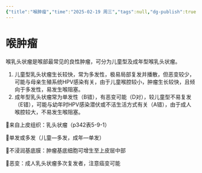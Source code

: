 ```yaml
---
{"title":"喉肿瘤","time":"2025-02-19 周三","tags":null,"dg-publish":true,"permalink":"/200 学习/210 耳鼻咽喉头颈外科学/第04章 咽/第09章 喉肿瘤/喉肿瘤/","dgPassFrontmatter":true,"created":"2025-02-19T08:54:47.000+08:00","updated":"2025-02-19T08:57:31.000+08:00"}
---
```


# 喉肿瘤
喉乳头状瘤是喉部最常见的良性肿瘤，可分为儿童型及成年型喉乳头状瘤。
1. 儿童型乳头状瘤生长较快，常为多发性，极易局部复发并播散，但恶变较少，可能与母亲生殖系统HPV感染有关，由于儿童喉腔较小，肿瘤生长较快，且倾向于多发性，易发生喉阻塞。
2. 成年型乳头状瘤常为单发性（B错），有恶变可能（D对），较儿童型不易复发（E错），可能与幼年时HPV感染潜伏或不洁生活方式有关（A错），由于成人喉腔较大，不易发生喉阻塞。

🍨来自上皮组织：乳头状瘤（p342表5-9-1）

🍨单发或多发（儿童—多发，成年—单发）

🍨不浸润基底膜：肿瘤基底细胞可增生至上皮层中部

🍨恶变：成人乳头状瘤多次复发者，注意癌变可能















































































































































































































































































































































































































































